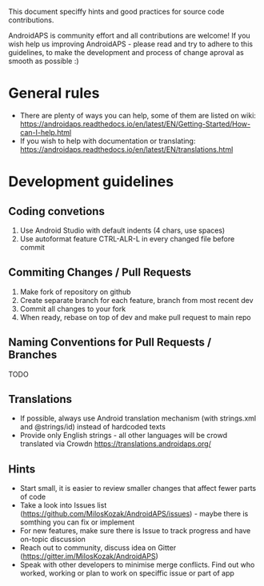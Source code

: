 This document speciffy hints and good practices for source code contributions.

AndroidAPS is community effort and all contributions are welcome! If you wish help us improving AndroidAPS - please read and try to adhere to 
this guidelines, to make the development and process of change aproval as smooth as possible :) 

General rules
=============

* There are plenty of ways you can help, some of them are listed on wiki: 
  https://androidaps.readthedocs.io/en/latest/EN/Getting-Started/How-can-I-help.html
* If you wish to help with documentation or translating: 
  https://androidaps.readthedocs.io/en/latest/EN/translations.html
  
Development guidelines
======================

Coding convetions
-----------------
1. Use Android Studio with default indents (4 chars, use spaces)
2. Use autoformat feature CTRL-ALR-L in every changed file before commit

Commiting Changes / Pull Requests
---------------------------------

1. Make fork of repository on github
2. Create separate branch for each feature, branch from most recent dev
3. Commit all changes to your fork
4. When ready, rebase on top of dev and make pull request to main repo

Naming Conventions for Pull Requests / Branches
-----------------------------------------------

TODO

Translations
------------

* If possible, always use Android translation mechanism (with strings.xml and @strings/id) instead of hardcoded texts
* Provide only English strings - all other languages will be crowd translated via Crowdn https://translations.androidaps.org/

Hints
-----

* Start small, it is easier to review smaller changes that affect fewer parts of code 
* Take a look into Issues list (https://github.com/MilosKozak/AndroidAPS/issues) - maybe there is somthing you can fix or implement
* For new features, make sure there is Issue to track progress and have on-topic discussion
* Reach out to community, discuss idea on Gitter (https://gitter.im/MilosKozak/AndroidAPS)
* Speak with other developers to minimise merge conflicts. Find out who worked, working or plan to work on speciffic issue or part of app
